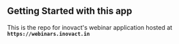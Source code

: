 ## Getting Started with this app
This is the repo for inovact's webinar application hosted at  
**`https://webinars.inovact.in`**

